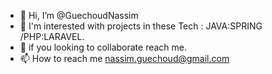 - 👋 Hi, I’m @GuechoudNassim
- 👀 I'm interested with projects in these Tech : JAVA:SPRING /PHP:LARAVEL.
- 💞️ if you  looking to collaborate reach me.
- 📫 How to reach me nassim.guechoud@gmail.com

<!---
GuechoudNassim/GuechoudNassim is a ✨ special ✨ repository because its `README.md` (this file) appears on your GitHub profile.
You can click the Preview link to take a look at your changes.
--->
